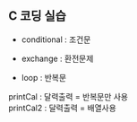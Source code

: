 ## C 코딩 실습 

* conditional : 조건문 
 
* exchange : 환전문제 
 
* loop : 반복문 
 
printCal : 달력출력 = 반복문만 사용  
printCal2 : 달력출력 = 배열사용  
